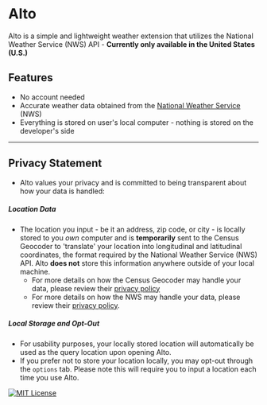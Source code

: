 
# Alto
Alto is a simple and lightweight weather extension that utilizes the National Weather Service (NWS) API - **Currently only available in the United States (U.S.)**



## Features

- No account needed
- Accurate weather data obtained from the [National Weather Service](https://www.weather.gov/) (NWS)
- Everything is stored on user's local computer - nothing is stored on the developer's side

------

## Privacy Statement 
- Alto values your privacy and is committed to being transparent about how your data is handled: 

##### Location Data
- The location you input - be it an address, zip code, or city - is locally stored to you *own* computer and is **temporarily** sent to the Census Geocoder to 'translate' your location into longitudinal and latitudinal coordinates, the format required by the National Weather Service (NWS) API. Alto **does not** store this information anywhere outside of your local machine.
    - For more details on how the Census Geocoder may handle your data, please review their [privacy policy](https://www.census.gov/about/policies/privacy.html)
    - For more details on how the NWS may handle your data, please review their [privacy policy](https://www.weather.gov/privacy/).


##### Local Storage and Opt-Out
- For usability purposes, your locally stored location will automatically be used as the query location upon opening Alto.
- If you prefer not to store your location locally, you may opt-out through the `options` tab. Please note this will require you to input a location each time you use Alto.



[![MIT License](https://img.shields.io/badge/License-MIT-green.svg)](https://choosealicense.com/licenses/mit/)


